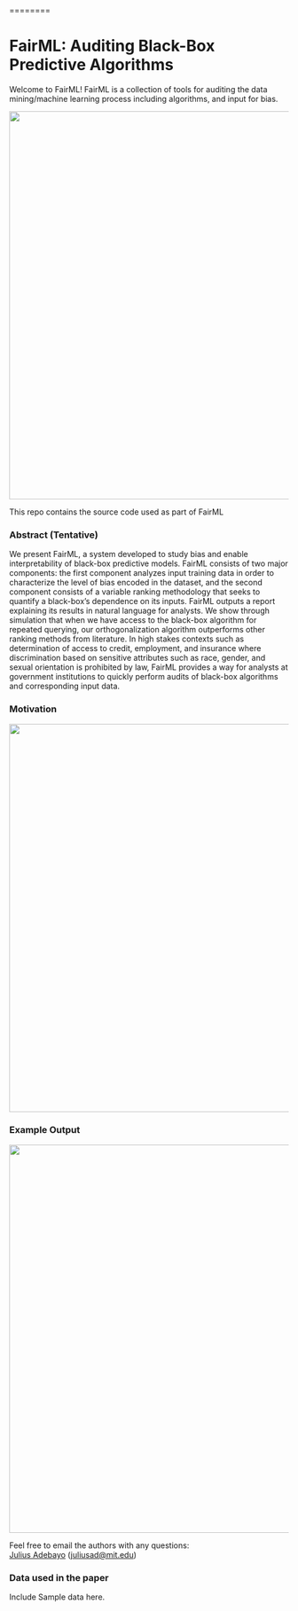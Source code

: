 ========

FairML: Auditing Black-Box Predictive Algorithms
=====================
Welcome to FairML! FairML is a collection of tools for auditing the data mining/machine learning process including algorithms, and input for bias. 

<img src="https://raw.githubusercontent.com/adebayoj/FairML/master/logo2.png" width="700">

This repo contains the source code used as part of FairML




### Abstract (Tentative)

We present FairML, a system developed to study
bias and enable interpretability of black-box predictive
models. FairML consists of two major
components: the first component analyzes input
training data in order to characterize the level of
bias encoded in the dataset, and the second component
consists of a variable ranking methodology
that seeks to quantify a black-box’s dependence
on its inputs. FairML outputs a report explaining
its results in natural language for analysts.
We show through simulation that when we
have access to the black-box algorithm for repeated
querying, our orthogonalization algorithm
outperforms other ranking methods from literature.
In high stakes contexts such as determination
of access to credit, employment, and insurance
where discrimination based on sensitive attributes
such as race, gender, and sexual orientation
is prohibited by law, FairML provides a way
for analysts at government institutions to quickly
perform audits of black-box algorithms and corresponding
input data.

### Motivation

<img src="https://raw.githubusercontent.com/adebayoj/FairML/master/fairml_architecture" width="700">

### Example Output

<img src="https://raw.githubusercontent.com/adebayoj/FairML/master/ricci_analysis.png" width="700">


Feel free to email the authors with any questions:  
[Julius Adebayo](https://github.com/adebayoj) (juliusad@mit.edu)   


### Data used in the paper

Include Sample data here. 


